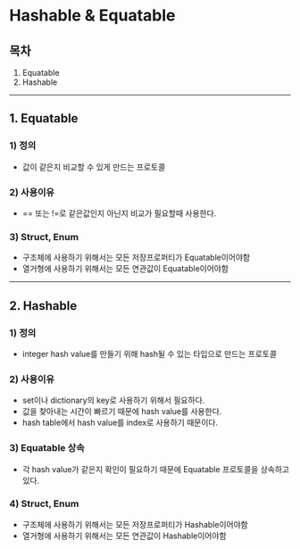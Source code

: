 # Hashable & Equatable

## 목차
1. Equatable
2. Hashable

---

## 1. Equatable
### 1) 정의
- 값이 같은지 비교할 수 있게 만드는 프로토콜

### 2) 사용이유
- == 또는 !=로 같은값인지 아닌지 비교가 필요할때 사용한다.

### 3) Struct, Enum
- 구조체에 사용하기 위해서는 모든 저장프로퍼티가 Equatable이어야함
- 열거형에 사용하기 위해서는 모든 연관값이 Equatable이어야함

---

## 2. Hashable
### 1) 정의
- integer hash value를 만들기 위해 hash될 수 있는 타입으로 만드는 프로토콜

### 2) 사용이유
- set이나 dictionary의 key로 사용하기 위해서 필요하다.
- 값을 찾아내는 시간이 빠르기 때문에 hash value를 사용한다.
- hash table에서 hash value를 index로 사용하기 때문이다.

### 3) Equatable 상속
- 각 hash value가 같은지 확인이 필요하기 때문에 Equatable 프로토콜을 상속하고 있다.

### 4) Struct, Enum
- 구조체에 사용하기 위해서는 모든 저장프로퍼티가 Hashable이어야함
- 열거형에 사용하기 위해서는 모든 연관값이 Hashable이어야함
